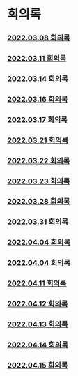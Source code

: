 # 회의록
### [2022.03.08 회의록](https://github.com/returnZ3RO/document/blob/main/01_meetting/220308.md)
### [2022.03.11 회의록](https://github.com/returnZ3RO/document/blob/main/01_meetting/220311.md)
### [2022.03.14 회의록](https://github.com/returnZ3RO/document/blob/main/01_meetting/220314.md)
### [2022.03.16 회의록](https://github.com/returnZ3RO/document/blob/main/01_meetting/220316.md)
### [2022.03.17 회의록](https://github.com/returnZ3RO/document/blob/main/01_meetting/220317.md)
### [2022.03.21 회의록](https://github.com/returnZ3RO/document/blob/main/01_meetting/220321.md)
### [2022.03.22 회의록](https://github.com/returnZ3RO/document/blob/main/01_meetting/220322.md)
### [2022.03.23 회의록](https://github.com/returnZ3RO/document/blob/main/01_meetting/220323.md)
### [2022.03.28 회의록](https://github.com/returnZ3RO/document/blob/main/01_meetting/220328.md)
### [2022.03.31 회의록](https://github.com/returnZ3RO/document/blob/main/01_meetting/220331.md)
### [2022.04.04 회의록](https://github.com/returnZ3RO/document/blob/main/01_meetting/220404.md)
### [2022.04.04 회의록](https://github.com/returnZ3RO/document/blob/main/01_meetting/220404.md)
### [2022.04.11 회의록](https://github.com/returnZ3RO/document/blob/main/01_meetting/220411.md)
### [2022.04.12 회의록](https://github.com/returnZ3RO/document/blob/main/01_meetting/220412.md)
### [2022.04.13 회의록](https://github.com/returnZ3RO/document/blob/main/01_meetting/220413.md)
### [2022.04.14 회의록](https://github.com/returnZ3RO/document/blob/main/01_meetting/220414.md)
### [2022.04.15 회의록](https://github.com/returnZ3RO/document/blob/main/01_meetting/220415.md)
